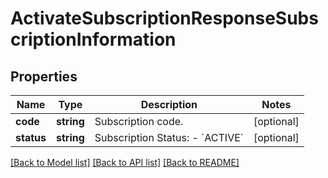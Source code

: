 # ActivateSubscriptionResponseSubscriptionInformation

## Properties
Name | Type | Description | Notes
------------ | ------------- | ------------- | -------------
**code** | **string** | Subscription code. | [optional] 
**status** | **string** | Subscription Status: - &#x60;ACTIVE&#x60; | [optional] 

[[Back to Model list]](../README.md#documentation-for-models) [[Back to API list]](../README.md#documentation-for-api-endpoints) [[Back to README]](../README.md)


